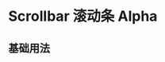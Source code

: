 # Scrollbar 滚动条 <ver-tag type="warn">Alpha</ver-tag>

## 基础用法

<demo vue="./example/base.vue"></demo>
